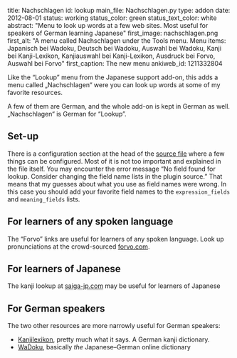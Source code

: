title: Nachschlagen
id: lookup
main_file: Nachschlagen.py
type: addon
date: 2012-08-01
status: working
status_color: green
status_text_color: white
abstract: "Menu to look up words at a few web sites. Most useful for speakers of German learning Japanese"
first_image: nachschlagen.png
first_alt: "A menu called Nachschlagen under the Tools menu. Menu
items: Japanisch bei Wadoku, Deutsch bei Wadoku, Auswahl bei Wadoku,
Kanji bei Kanji-Lexikon, Kanjiauswahl bei Kanji-Lexikon, Ausdruck bei
Forvo, Auswahl bei Forvo"
first_caption: The new menu
ankiweb_id: 1211332804

Like the “Lookup” menu from the Japanese support add-on, this adds a
menu called „Nachschlagen“ were you can look up words at some of my
favorite resources.

A few of them are German, and the whole add-on is kept in German as
well. „Nachschlagen“ is German for “Lookup”.

## Set-up

There is a configuration section at the head of the
[source file](https://github.com/ospalh/anki-addons/blob/master/Nachschlagen.py)
where a few things can be configured. Most of it is not too
important and explained in the file itself. You may encounter the
error message “No field found for lookup. Consider changing the field
name lists in the plugin source.” That means that my guesses about
what you use as field names were wrong. In this case you should add
your favorite field names to the `expression_fields` and
`meaning_fields` lists.


## For learners of any spoken language

The “Forvo” links are useful for learners of any spoken language. Look
up pronunciations at the crowd-sourced [forvo.com](http://forvo.com).

## For learners of Japanese

The kanji lookup at
[saiga-jp.com](http://www.saiga-jp.com/kanji_dictionary.html) may be
useful for learners of Japanese

## For German speakers

The two other resources are more narrowly useful for German speakers:

* [Kanjilexikon](http://lingweb.eva.mpg.de/kanji/index.html), pretty
  much what it says. A German kanji dictionary.
* [WaDoku](http://www.wadoku.de/wadoku), basically *the* Japanese–German
  online dictionary
